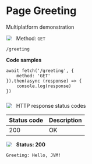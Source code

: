 Page Greeting
===================

Multiplatform demonstration

<img style="max-height: 13px;" src="https://github.githubassets.com/images/icons/emoji/unicode/1f536.png"/> &nbsp;
Method: <code>GET</code>

```
/greeting
```

<b>Code samples</b>

```
await fetch('/greeting', {
    method: 'GET'
}).then(async (response) => {
    console.log(response)
})
```

<div style="padding-top: 10px">
<img style="max-height: 13px;" src="https://github.githubassets.com/images/icons/emoji/unicode/26ab.png"/> &nbsp;
HTTP response status codes
</div>

| Status code | Description    |
|-------------|----------------|
| 200         | OK             |

<img style="max-height: 13px;" src="https://github.githubassets.com/images/icons/emoji/unicode/1f197.png"/> &nbsp;
<b>Status: 200</b>

```
Greeting: Hello, JVM!
```

<style>
  .md-content__button {
    display: none;
  }
</style>